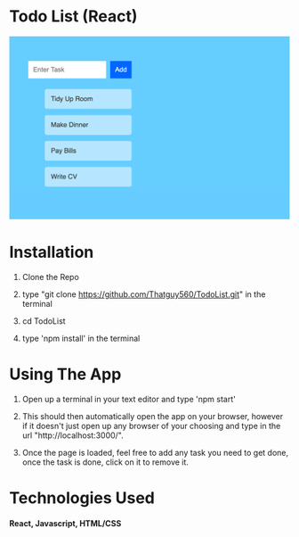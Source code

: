 # Todo List (React)

![AppImage](https://raw.githubusercontent.com/Thatguy560/TodoList/master/Assets/Screenshot%202020-07-07%20at%2014.14.25.png)

# Installation

1. Clone the Repo 

2. type "git clone https://github.com/Thatguy560/TodoList.git" in the terminal

3. cd TodoList

4. type 'npm install' in the terminal

# Using The App

1. Open up a terminal in your text editor and type 'npm start'

2. This should then automatically open the app on your browser, however if it doesn't just open up any browser of your choosing and type in the url "http://localhost:3000/".

3. Once the page is loaded, feel free to add any task you need to get done, once the task is done, click on it to remove it.

# Technologies Used

#### React, Javascript, HTML/CSS